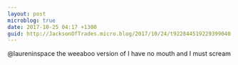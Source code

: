 ```yaml
---
layout: post
microblog: true
date: 2017-10-25 04:17 +1300
guid: http://JacksonOfTrades.micro.blog/2017/10/24/t922844519229399040.html
---
```

@laureninspace the weeaboo version of I have no mouth and I must scream
